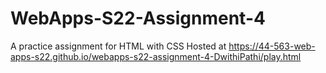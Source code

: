 # WebApps-S22-Assignment-4
A practice assignment for HTML with CSS
Hosted at https://44-563-web-apps-s22.github.io/webapps-s22-assignment-4-DwithiPathi/play.html
